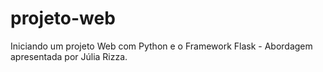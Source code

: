 # projeto-web
Iniciando um projeto Web com Python e o Framework Flask - Abordagem apresentada por Júlia Rizza.
